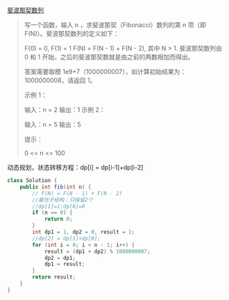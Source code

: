 [斐波那契数列](https://leetcode-cn.com/problems/fei-bo-na-qi-shu-lie-lcof/)

> 写一个函数，输入 n ，求斐波那契（Fibonacci）数列的第 n 项（即 F(N)）。斐波那契数列的定义如下：
>
> F(0) = 0,   F(1) = 1
> F(N) = F(N - 1) + F(N - 2), 其中 N > 1.
> 斐波那契数列由 0 和 1 开始，之后的斐波那契数就是由之前的两数相加而得出。
>
> 答案需要取模 1e9+7（1000000007），如计算初始结果为：1000000008，请返回 1。
>
>  
>
> 示例 1：
>
> 输入：n = 2
> 输出：1
> 示例 2：
>
> 输入：n = 5
> 输出：5
>
>
> 提示：
>
> 0 <= n <= 100
>

动态规划，状态转移方程：dp[i] = dp[i-1]+dp[i-2]

```java
class Solution {
    public int fib(int n) {
        // F(N) = F(N - 1) + F(N - 2)
        //最优子结构：只保留2个
        //dp[1]=1;dp[0]=0
        if (n == 0) {
            return 0;
        }
        int dp1 = 1, dp2 = 0, result = 1;
        //dp[2] = dp[1]+dp[0];
        for (int i = 0; i < n - 1; i++) {
            result = (dp1 + dp2) % 1000000007;
            dp2 = dp1;
            dp1 = result;
        }
        return result;
    }
}
```

